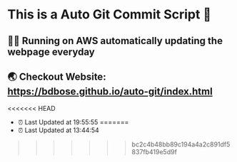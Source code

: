 # This is a Auto Git Commit Script :robot:
## :supervillain_man: Running on AWS automatically updating the webpage everyday
## :earth_asia: Checkout Website:  https://bdbose.github.io/auto-git/index.html


<<<<<<< HEAD
- :alarm_clock: Last Updated at 19:55:55
=======
- :alarm_clock: Last Updated at 13:44:54
>>>>>>> bc2c4b48bb89c194a4a2c891df5837fb419e5d9f
